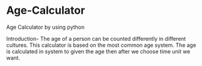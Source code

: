 # Age-Calculator


Age Calculator by using python

Introduction-
The age of a person can be counted differently in different cultures. This calculator is based on the most common age system.
The age is calculated in system to given the age then after we choose time unit we want.
